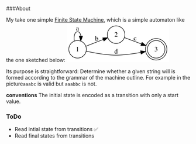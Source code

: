 ###About

My take one simple [Finite State Machine](https://en.wikipedia.org/wiki/Finite-state_machine), which is a simple automaton like the one sketched below:
![Finite State Machine](img/fsm.png)

Its purpose is straightforward: Determine whether a given string will is formed according to the grammar of the machine outline. 
For example in the picture`aaabc` is valid but `aaabbc` is not.

**conventions**
The initial state is encoded as a transition with only a start value.
### ToDo

 - Read intial state from transitions :white_check_mark:
 - Read final states from transitions

